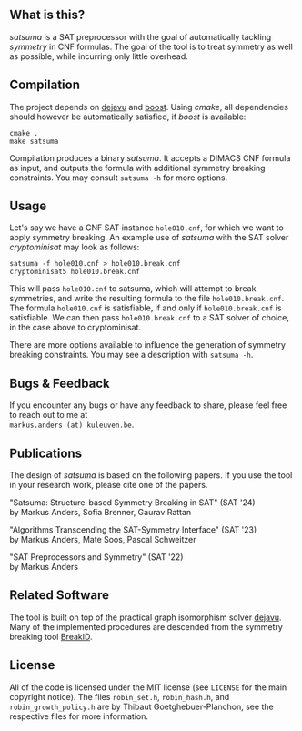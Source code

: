 ## What is this?
*satsuma* is a SAT preprocessor with the goal of automatically tackling *symmetry* in CNF formulas.
The goal of the tool is to treat symmetry as well as possible, while incurring only little overhead.

## Compilation
The project depends on [dejavu](https://www.automorphisms.org) and [boost](https://www.boost.org/).
Using *cmake*, all dependencies should however be automatically satisfied, if *boost* is available:
```text
cmake .
make satsuma
```
Compilation produces a binary *satsuma*. It accepts a DIMACS CNF formula as input, and outputs the formula with additional symmetry breaking constraints. 
You may consult `satsuma -h` for more options.

## Usage

Let's say we have a CNF SAT instance `hole010.cnf`, for which we want to apply symmetry breaking.
An example use of  *satsuma* with the SAT solver *cryptominisat* may look as follows:
```text 
satsuma -f hole010.cnf > hole010.break.cnf
cryptominisat5 hole010.break.cnf
```
This will pass `hole010.cnf` to satsuma, which will attempt to break symmetries, and write the resulting formula to the file `hole010.break.cnf`.
The formula `hole010.cnf` is satisfiable, if and only if `hole010.break.cnf` is satisfiable.
We can then pass `hole010.break.cnf` to a SAT solver of choice, in the case above to cryptominisat.

There are more options available to influence the generation of symmetry breaking constraints. 
You may see a description with `satsuma -h`.

## Bugs & Feedback
If you encounter any bugs or have any feedback to share, please feel free to reach out to me at\
`markus.anders (at) kuleuven.be`.

## Publications
The design of *satsuma* is based on the following papers. If you use the tool in your research work, please cite one of the papers.

"Satsuma: Structure-based Symmetry Breaking in SAT" (SAT '24)\
by Markus Anders, Sofia Brenner, Gaurav Rattan

"Algorithms Transcending the SAT-Symmetry Interface" (SAT '23)\
by Markus Anders, Mate Soos, Pascal Schweitzer

"SAT Preprocessors and Symmetry" (SAT '22)\
by Markus Anders

## Related Software
The tool is built on top of the practical graph isomorphism solver [dejavu](https://www.automorphisms.org). 
Many of the implemented procedures are descended from the symmetry breaking tool [BreakID](https://bitbucket.org/krr/breakid/).


## License
All of the code is licensed under the MIT license (see `LICENSE` for the main copyright notice). 
The files `robin_set.h`, `robin_hash.h`, and `robin_growth_policy.h` are by Thibaut Goetghebuer-Planchon, see the respective files for more information. 
